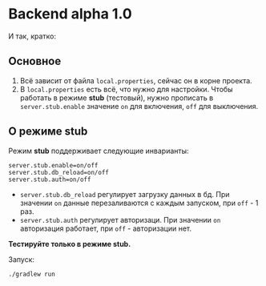 # Backend alpha 1.0

И так, кратко:

## Основное
1. Всё зависит от файла ```local.properties```, 
сейчас он в корне проекта.
2. В ```local.properties``` есть всё, что нужно для настройки. Чтобы работать 
в режиме **stub** (тестовый), нужно прописать в ```server.stub.enable``` 
значение ```on``` для включения, ```off``` для выключения.

## О режиме stub
Режим **stub** поддерживает следующие инварианты:
    
    server.stub.enable=on/off
    server.stub.db_reload=on/off
    server.stub.auth=on/off

* ```server.stub.db_reload``` регулирует загрузку данных в бд. При значении 
```on``` данные перезаливаются с каждым запуском, при ```off``` - 1 раз.
* ```server.stub.auth``` регулирует авторизаци. При значении ```on``` 
авторизация работает, при ```off``` - авторизации нет.

**Тестируйте только в режиме stub.**

Запуск: 
    
```./gradlew run```